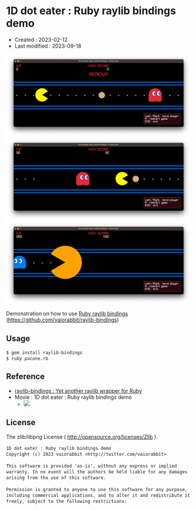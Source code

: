 <!-- -*- mode:markdown; coding:utf-8; -*- -->

# 1D dot eater : Ruby raylib bindings demo #

*   Created : 2023-02-12
*   Last modified : 2023-09-18

<img src="https://raw.githubusercontent.com/vaiorabbit/raylib-bindings-pacone/main/doc/screenshot_00.png" width="800">
<img src="https://raw.githubusercontent.com/vaiorabbit/raylib-bindings-pacone/main/doc/screenshot_01.png" width="800">
<img src="https://raw.githubusercontent.com/vaiorabbit/raylib-bindings-pacone/main/doc/screenshot_02.png" width="800">

Demonstration on how to use [Ruby raylib bindings](https://github.com/vaiorabbit/raylib-bindings) (<https://github.com/vaiorabbit/raylib-bindings>)


## Usage ##

```
$ gem install raylib-bindings
$ ruby pacone.rb
```

## Reference ##

*   [raylib-bindings : Yet another raylib wrapper for Ruby](https://github.com/vaiorabbit/raylib-bindings)
*   Movie : 1D dot eater : Ruby raylib bindings demo
    *   [![](http://img.youtube.com/vi/wmOBCqDbzjA/mqdefault.jpg)](https://www.youtube.com/watch?v=wmOBCqDbzjA)

## License ##

The zlib/libpng License ( http://opensource.org/licenses/Zlib ).

    1D dot eater : Ruby raylib bindings demo
    Copyright (c) 2023 vaiorabbit <http://twitter.com/vaiorabbit>

    This software is provided 'as-is', without any express or implied
    warranty. In no event will the authors be held liable for any damages
    arising from the use of this software.

    Permission is granted to anyone to use this software for any purpose,
    including commercial applications, and to alter it and redistribute it
    freely, subject to the following restrictions:
